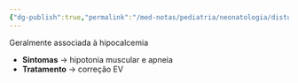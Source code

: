```yaml
---
{"dg-publish":true,"permalink":"/med-notas/pediatria/neonatologia/disturbios-metabolicos/hipomagnesemia-neonatal/"}
---
```


Geralmente associada à hipocalcemia
- **Sintomas** -> hipotonia muscular e apneia
- **Tratamento** -> correção EV